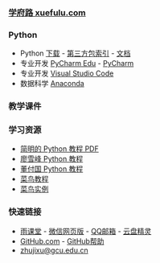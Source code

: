 ### **[学府路 xuefulu.com](http://xuefulu.com/)**

### **Python**
+ Python [下载](https://www.python.org/downloads/) - [第三方包索引](https://pypi.org/) - [文档](https://docs.python.org/zh-cn/3/)
+ 专业开发 [PyCharm Edu](https://www.jetbrains.com/pycharm-edu/) - [PyCharm](http://www.jetbrains.com/pycharm/download/)
+ 专业开发 [Visual Studio Code](https://code.visualstudio.com/)
+ 数据科学 [Anaconda](https://www.anaconda.com/distribution/)

### **教学课件**
### **学习资源**
+ [简明的 Python 教程 PDF](https://legacy.gitbook.com/download/pdf/book/lenkimo/byte-of-python-chinese-edition)
+ [廖雪峰 Python 教程](https://www.liaoxuefeng.com/wiki/1016959663602400)
+ [董付国 Python 教程](https://blog.csdn.net/oh5W6HinUg43JvRhhB)
+ [菜鸟教程](https://www.runoob.com/python3/python3-tutorial.html)
+ [菜鸟实例](https://www.runoob.com/python3/python3-examples.html)

### **快速链接**
+ [雨课堂](https://www.yuketang.cn/web) - [微信网页版](https://wx.qq.com/) - [QQ邮箱](https://mail.qq.com/cgi-bin/loginpage) - [云盘精灵](https://www.yunpanjingling.com/)
+ [GitHub.com](https://github.com/login) - [GitHub帮助](https://help.github.com/cn)
+ <zhujixu@gcu.edu.cn>
